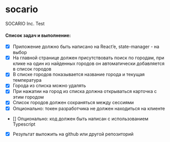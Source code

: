 # socario
SOCARIO Inc. Test

#### Список задач и выполнение:

- [x] Приложение должно быть написано на React’e, state-manager - на выбор
- [x] На главной странице должен присутствовать поиск по городам, при клике на один из найденных городов он автоматически добавляется в список городов
- [x] В списке городов показывается название города и текущая температура
- [x] Города из списка можно удалять
- [x] При нажатии на город из списка должна открываться карточка с этим городом
- [x] Список городов должен сохраняться между сессиями
- [x] Опционально: токен разработчика не должен находиться на клиенте
- [] Опционально: код должен быть написан с использованием Typescript
- [x] Результат выложить на github или другой репозиторий
